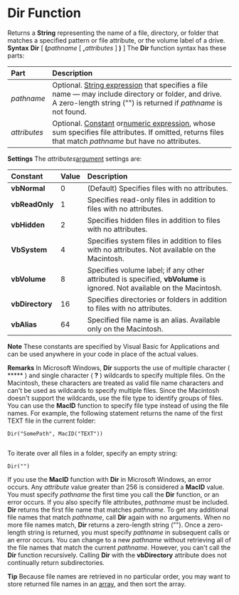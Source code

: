 
# Dir Function



Returns a  **String** representing the name of a file, directory, or folder that matches a specified pattern or file attribute, or the volume label of a drive.
 **Syntax**
 **Dir** [ **(**_pathname_ [ **,**_attributes_ ] **)** ]
The  **Dir** function syntax has these parts:


|**Part**|**Description**|
|:-----|:-----|
| _pathname_|Optional. [String expression](b8bdf64f-5920-1ae9-16d0-b26d09524a30.md) that specifies a file name — may include directory or folder, and drive. A zero-length string ("") is returned if _pathname_ is not found.|
| _attributes_|Optional. [Constant](b8bdf64f-5920-1ae9-16d0-b26d09524a30.md) or[numeric expression](b8bdf64f-5920-1ae9-16d0-b26d09524a30.md), whose sum specifies file attributes. If omitted, returns files that match  _pathname_ but have no attributes.|
 **Settings**
The  _attributes_[argument](b8bdf64f-5920-1ae9-16d0-b26d09524a30.md) settings are:


|**Constant**|**Value**|**Description**|
|:-----|:-----|:-----|
|**vbNormal**|0|(Default) Specifies files with no attributes.|
|**vbReadOnly**|1|Specifies read-only files in addition to files with no attributes.|
|**vbHidden**|2|Specifies hidden files in addition to files with no attributes.|
|**VbSystem**|4|Specifies system files in addition to files with no attributes. Not available on the Macintosh.|
|**vbVolume**|8|Specifies volume label; if any other attributed is specified,  **vbVolume** is ignored. Not available on the Macintosh.|
|**vbDirectory**|16|Specifies directories or folders in addition to files with no attributes.|
|**vbAlias**|64|Specified file name is an alias. Available only on the Macintosh.|

 **Note**  These constants are specified by Visual Basic for Applications and can be used anywhere in your code in place of the actual values.

 **Remarks**
In Microsoft Windows,  **Dir** supports the use of multiple character ( ***** ) and single character ( **?** ) wildcards to specify multiple files. On the Macintosh, these characters are treated as valid file name characters and can't be used as wildcards to specify multiple files.
Since the Macintosh doesn't support the wildcards, use the file type to identify groups of files. You can use the  **MacID** function to specify file type instead of using the file names. For example, the following statement returns the name of the first TEXT file in the current folder:



```
Dir("SomePath", MacID("TEXT"))


```

To iterate over all files in a folder, specify an empty string:



```
Dir("")

```

If you use the  **MacID** function with **Dir** in Microsoft Windows, an error occurs.
Any  _attribute_ value greater than 256 is considered a **MacID** value.
You must specify  _pathname_ the first time you call the **Dir** function, or an error occurs. If you also specify file attributes, _pathname_ must be included.
 **Dir** returns the first file name that matches _pathname_. To get any additional file names that match _pathname_, call **Dir** again with no arguments. When no more file names match, **Dir** returns a zero-length string (""). Once a zero-length string is returned, you must specify _pathname_ in subsequent calls or an error occurs. You can change to a new _pathname_ without retrieving all of the file names that match the current _pathname_. However, you can't call the **Dir** function recursively. Calling **Dir** with the **vbDirectory** attribute does not continually return subdirectories.

 **Tip**  Because file names are retrieved in no particular order, you may want to store returned file names in an [array](b8bdf64f-5920-1ae9-16d0-b26d09524a30.md), and then sort the array.

